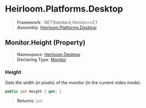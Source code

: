 # Heirloom.Platforms.Desktop

> **Framework**: .NETStandard,Version=v2.1  
> **Assembly**: [Heirloom.Platforms.Desktop][0]

## Monitor.Height (Property)

> **Namespace**: [Heirloom.Desktop][0]  
> **Declaring Type**: [Monitor][1]

### Height

Gets the width (in pixels) of the monitor (in the current video mode).

```cs
public int Height { get; }
```

> **Returns**: `int`

[0]: ../../../Heirloom.Platforms.Desktop.md
[1]: ../Monitor.md
